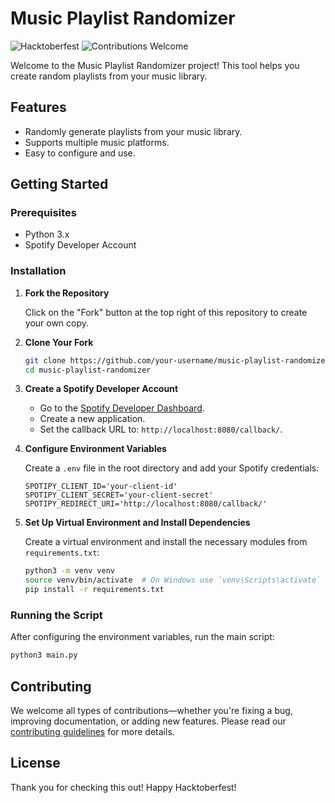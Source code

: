 # Music Playlist Randomizer

![Hacktoberfest](https://img.shields.io/badge/Hacktoberfest-2024-blueviolet)
![Contributions Welcome](https://img.shields.io/badge/contributions-welcome-brightgreen)

Welcome to the Music Playlist Randomizer project! This tool helps you create random playlists from your music library.

## Features

- Randomly generate playlists from your music library.
- Supports multiple music platforms.
- Easy to configure and use.

## Getting Started

### Prerequisites

- Python 3.x
- Spotify Developer Account

### Installation

1. **Fork the Repository**

   Click on the "Fork" button at the top right of this repository to create your own copy.

2. **Clone Your Fork**

   ```bash
   git clone https://github.com/your-username/music-playlist-randomizer.git
   cd music-playlist-randomizer
   ```

3. **Create a Spotify Developer Account**

   - Go to the [Spotify Developer Dashboard](https://developer.spotify.com/dashboard/applications).
   - Create a new application.
   - Set the callback URL to: `http://localhost:8080/callback/`.

4. **Configure Environment Variables**

   Create a `.env` file in the root directory and add your Spotify credentials:

   ```plaintext
   SPOTIPY_CLIENT_ID='your-client-id'
   SPOTIPY_CLIENT_SECRET='your-client-secret'
   SPOTIPY_REDIRECT_URI='http://localhost:8080/callback/'
   ```

5. **Set Up Virtual Environment and Install Dependencies**

   Create a virtual environment and install the necessary modules from `requirements.txt`:

   ```bash
   python3 -m venv venv
   source venv/bin/activate  # On Windows use `venv\Scripts\activate`
   pip install -r requirements.txt
   ```

### Running the Script

After configuring the environment variables, run the main script:

```bash
python3 main.py
```

## Contributing

We welcome all types of contributions—whether you're fixing a bug, improving documentation, or adding new features. Please read our [contributing guidelines](contributing.md) for more details.

## License

Thank you for checking this out! Happy Hacktoberfest!
